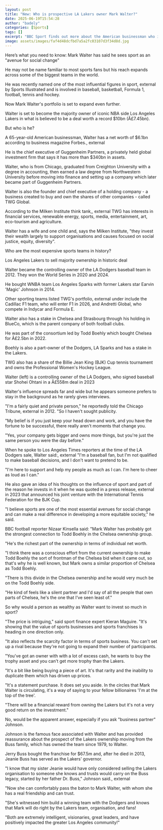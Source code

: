 ```yaml
---
layout: post
title: "New: Who is prospective LA Lakers owner Mark Walter?"
date: 2025-06-19T15:54:28
author: "badely"
categories: [Sports]
tags: []
excerpt: "BBC Sport finds out more about the American businessman who is already involved with baseball, basketball, Formula 1, football, tennis and hockey."
image: assets/images/faf4d48dcfbd7a5a2fc03107d3f34d8d.jpg
---
```


Here’s what you need to know: Mark Walter has said he sees sport as an "avenue for social change"

He may not be name familiar to most sports fans but his reach expands across some of the biggest teams in the world.

He was recently named one of the most influential figures in sport, external by Sports Illustrated and is involved in baseball, basketball, Formula 1, football, tennis and hockey.

Now Mark Walter's portfolio is set to expand even further.

Walter is set to become the majority owner of iconic NBA side Los Angeles Lakers in what is believed to be a deal worth a record $10bn (Â£7.45bn).

But who is he?

A 65-year-old American businessman, Walter has a net worth of $6.1bn according to business magazine Forbes., external

He is the chief executive of Guggenheim Partners, a privately held global investment firm that says it has more than $340bn in assets.

Walter, who is from Chicago, graduated from Creighton University with a degree in accounting, then earned a law degree from Northwestern University before moving into finance and setting up a company which later became part of Guggenheim Partners.

Walter is also the founder and chief executive of a holding company - a business created to buy and own the shares of other companies - called TWG Global.

According to the Milken Institute think tank,, external TWG has interests in financial services, renewable energy, sports, media, entertainment, art, eco-tourism and agriculture.

Walter has a wife and one child and, says the Milken Institute, "they invest their wealth largely to support organisations and causes focused on social justice, equity, diversity".

Who are the most expensive sports teams in history?

Los Angeles Lakers to sell majority ownership in historic deal

Walter became the controlling owner of the LA Dodgers baseball team in 2012. They won the World Series in 2020 and 2024.

He bought WNBA team Los Angeles Sparks with former Lakers star Earvin 'Magic' Johnson in 2014.

Other sporting teams listed TWG's portfolio, external under include the Cadillac F1 team, who will enter F1 in 2026, and Andretti Global, who compete in Indycar and Formula E.

Walter also has a stake in Chelsea and Strasbourg through his holding in BlueCo, which is the parent company of both football clubs.

He was part of the consortium led by Todd Boehly which bought Chelsea for Â£2.5bn in 2022.

Boehly is also a part-owner of the Dodgers, LA Sparks and has a stake in the Lakers.

TWG also has a share of the Billie Jean King (BJK) Cup tennis tournament and owns the Professional Women's Hockey League.

Walter (left) is a controlling owner of the LA Dodgers, who signed baseball star Shohei Ohtani in a Â£558m deal in 2023

Walter's influence spreads far and wide but he appears someone prefers to stay in the background as he rarely gives interviews.

"I'm a fairly quiet and private person," he reportedly told the Chicago Tribune, external in 2012. "So I haven't sought publicity.

"My belief is if you just keep your head down and work, and you have the fortune to be successful, there really aren't moments that change you.

"Yes, your company gets bigger and owns more things, but you're just the same person you were the day before."

When he spoke to Los Angeles Times reporters at the time of the LA Dodgers sale, Walter said:, external "I'm a baseball fan, but I'm not qualified to make baseball decisions, and I don't want to pretend to be.

"I'm here to support and help my people as much as I can. I'm here to cheer as loud as I can."

He also gave an idea of his thoughts on the influence of sport and part of the reason he invests in it when he was quoted in a press release, external in 2023 that announced his joint venture with the International Tennis Federation for the BJK Cup.

"I believe sports are one of the most essential avenues for social change and can make a real difference in developing a more equitable society," he said.

BBC football reporter Nizaar Kinsella said: "Mark Walter has probably got the strongest connection to Todd Boehly in the Chelsea ownership group.

"He's the richest part of the ownership in terms of individual net worth.

"I think there was a conscious effort from the current ownership to make Todd Boehly the sort of frontman of the Chelsea bid when it came out, so that's why he is well known, but Mark owns a similar proportion of Chelsea as Todd Boehly.

"There is this divide in the Chelsea ownership and he would very much be on the Todd Boehly side.

"He kind of feels like a silent partner and I'd say of all the people that own parts of Chelsea, he's the one that I've seen least of."

So why would a person as wealthy as Walter want to invest so much in sport?

"The price is intriguing," said sport finance expert Kieran Maguire. "It's showing that the value of sports businesses and sports franchises is heading in one direction only.

"It also reflects the scarcity factor in terms of sports business. You can't set up a rival because they're not going to expand their number of participants.

"You've got an owner with with a lot of excess cash, he wants to buy the trophy asset and you can't get more trophy than the Lakers.

"It's a bit like being buying a piece of art. It's that rarity and the inability to duplicate them which has driven up prices.

"It's a statement purchase. It does set you aside. In the circles that Mark Walter is circulating, it's a way of saying to your fellow billionaires 'I'm at the top of the tree'. 

"There will be a financial reward from owning the Lakers but it's not a very good return on the investment."

No, would be the apparent answer, especially if you ask "business partner" Johnson.

Johnson is the famous face associated with Walter and has provided reassurance about the prospect of the Lakers ownership moving from the Buss family, which has owned the team since 1979, to Walter.

Jerry Buss bought the franchise for $67.5m and, after he died in 2013, Jeanie Buss has served as the Lakers' governor.

"I know that my sister Jeanie would have only considered selling the Lakers organisation to someone she knows and trusts would carry on the Buss legacy, started by her father Dr. Buss," Johnson said., external

"Now she can comfortably pass the baton to Mark Walter, with whom she has a real friendship and can trust.

"She's witnessed him build a winning team with the Dodgers and knows that Mark will do right by the Lakers team, organisation, and fans!

"Both are extremely intelligent, visionaries, great leaders, and have positively impacted the greater Los Angeles community!"

